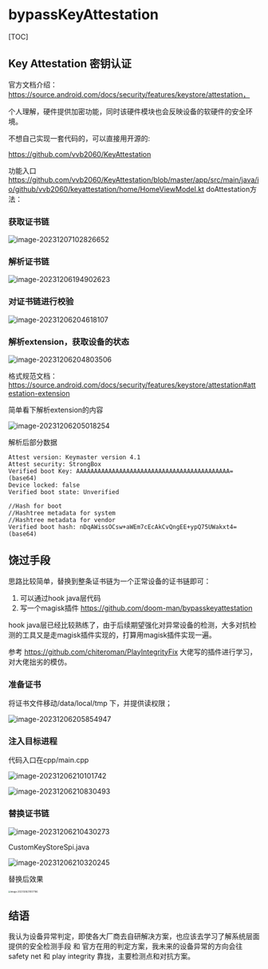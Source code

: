 # bypassKeyAttestation 
[TOC]
## Key Attestation 密钥认证

官方文档介绍： https://source.android.com/docs/security/features/keystore/attestation，

个人理解，硬件提供加密功能，同时该硬件模块也会反映设备的软硬件的安全环境。

不想自己实现一套代码的，可以直接用开源的:

 https://github.com/vvb2060/KeyAttestation

功能入口 https://github.com/vvb2060/KeyAttestation/blob/master/app/src/main/java/io/github/vvb2060/keyattestation/home/HomeViewModel.kt  doAttestation方法：
### 获取证书链

![image-20231207102826652](assets/image-20231207102826652.png)



### 解析证书链

![image-20231206194902623](assets/image-20231206194902623.png)

### 对证书链进行校验

![image-20231206204618107](assets/image-20231206204618107.png)

### 解析extension，获取设备的状态

![image-20231206204803506](assets/image-20231206204803506.png)

格式规范文档： https://source.android.com/docs/security/features/keystore/attestation#attestation-extension 

简单看下解析extension的内容

![image-20231206205018254](assets/image-20231206205018254.png)

解析后部分数据

```agsl
Attest version: Keymaster version 4.1
Attest security: StrongBox
Verified boot Key: AAAAAAAAAAAAAAAAAAAAAAAAAAAAAAAAAAAAAAAAAAA= (base64)
Device locked: false
Verified boot state: Unverified

//Hash for boot
//Hashtree metadata for system
//Hashtree metadata for vendor
Verified boot hash: nDqAWissOCsw+aWEm7cEcAkCvQngEE+ypQ75UWakxt4= (base64) 
```

## 饶过手段

思路比较简单，替换到整条证书链为一个正常设备的证书链即可：

1. 可以通过hook java层代码
2. 写一个magisk插件 https://github.com/doom-man/bypasskeyattestation



hook java层已经比较熟练了，由于后续期望强化对异常设备的检测，大多对抗检测的工具又是走magisk插件实现的，打算用magisk插件实现一遍。

参考 https://github.com/chiteroman/PlayIntegrityFix 大佬写的插件进行学习，对大佬拙劣的模仿。



### 准备证书

将证书文件移动/data/local/tmp 下，并提供读权限；

![image-20231206205854947](assets/image-20231206205854947.png)

### 注入目标进程

代码入口在cpp/main.cpp 

![image-20231206210101742](assets/image-20231206210101742.png)

![image-20231206210830493](assets/image-20231206210830493.png)

### 替换证书链

![image-20231206210430273](assets/image-20231206210430273.png)

CustomKeyStoreSpi.java 

![image-20231206210320245](assets/image-20231206210320245.png)

替换后效果

<img src="assets/image-20231206210517186.png" alt="image-20231206210517186" style="zoom:30%;" />





## 结语

我认为设备异常判定，即使各大厂商去自研解决方案，也应该去学习了解系统层面提供的安全检测手段 和 官方在用的判定方案，我未来的设备异常的方向会往safety net 和 play integrity 靠拢，主要检测点和对抗方案。